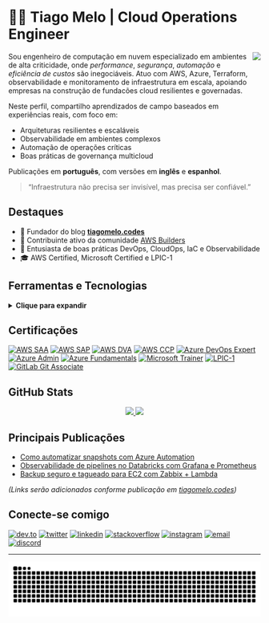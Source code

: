 

# 👨‍💻 Tiago Melo | Cloud Operations Engineer
<img align="right" height="240" src="https://avatars.githubusercontent.com/u/75096588?v=4"/>

Sou engenheiro de computação em nuvem especializado em ambientes de alta criticidade, onde *performance*, *segurança*, *automação* e *eficiência de custos* são inegociáveis. Atuo com AWS, Azure, Terraform, observabilidade e monitoramento de infraestrutura em escala, apoiando empresas na construção de fundacões cloud resilientes e governadas.

Neste perfil, compartilho aprendizados de campo baseados em experiências reais, com foco em:

- Arquiteturas resilientes e escaláveis
- Observabilidade em ambientes complexos
- Automação de operações críticas
- Boas práticas de governança multicloud

Publicações em **português**, com versões em **inglês** e **espanhol**.

> “Infraestrutura não precisa ser invisível, mas precisa ser confiável.”

## Destaques

- 🚀 Fundador do blog [**tiagomelo.codes**](https://tiagomelo.codes)
- 📣 Contribuinte ativo da comunidade [AWS Builders](https://aws.amazon.com/developer/community/community-builders/)
- 🧠 Entusiasta de boas práticas DevOps, CloudOps, IaC e Observabilidade
- 🎓 AWS Certified, Microsoft Certified e LPIC-1

## Ferramentas e Tecnologias

<details>
  <summary><b>Clique para expandir</b></summary>
  <br/>
  <div align="left">
    <img src="https://www.svgrepo.com/show/376356/aws.svg" height="30" width="42" alt="AWS" />
    <img src="https://www.svgrepo.com/show/353464/azure.svg" height="30" width="42" alt="Azure" />
    <img src="https://cdn.jsdelivr.net/gh/devicons/devicon/icons/linux/linux-original.svg" height="30" width="42" alt="Linux" />
    <img src="https://cdn.jsdelivr.net/gh/devicons/devicon/icons/bash/bash-original.svg" height="30" width="42" alt="Bash" />
    <img src="https://cdn.jsdelivr.net/gh/devicons/devicon/icons/docker/docker-original-wordmark.svg" height="30" width="42" alt="Docker" />
    <img src="https://www.svgrepo.com/show/353983/kubernetes.svg" height="30" width="42" alt="Kubernetes" />
    <img src="https://www.svgrepo.com/show/354447/terraform-icon.svg" height="30" width="42" alt="Terraform" />
  </div>
  <br/>
  <div align="left">
    <img src="https://cdn.jsdelivr.net/gh/devicons/devicon/icons/git/git-plain-wordmark.svg" height="30" width="42" alt="Git" />
    <img src="https://cdn.jsdelivr.net/gh/devicons/devicon/icons/python/python-original.svg" height="30" width="42" alt="Python" />
    <img src="https://cdn.jsdelivr.net/gh/devicons/devicon/icons/go/go-original.svg" height="30" width="42" alt="Go" />
    <img src="https://cdn.jsdelivr.net/gh/devicons/devicon/icons/javascript/javascript-original.svg" height="30" width="42" alt="JavaScript" />
    <img src="https://cdn.jsdelivr.net/gh/devicons/devicon/icons/react/react-original.svg" height="30" width="42" alt="React" />
  </div>
</details>

## Certificações

<div align="left">
  <a href='https://www.credly.com/badges/4d5f7f78-f32e-437e-aa2c-a94bc69d6913'><img height="90" src="https://images.credly.com/size/600x600/images/f0d3fbb9-bfa7-4017-9989-7bde8eaf42b1/image.png" alt="AWS SAA"/></a>
  <a href='https://www.credly.com/badges/9bd5fab0-2c3a-4b41-b533-3fdb3143d63f'><img height="90" src="https://images.credly.com/size/3100x3100/images/0e284c3f-5164-4b21-8660-0d84737941bc/image.png" alt="AWS SAP"/></a>
  <a href='https://www.credly.com/badges/baf3a05b-6456-43ac-8907-eb0a38535e48'><img height="90" src="https://images.credly.com/size/3100x3100/images/b9feab85-1a43-4f6c-99a5-631b88d5461b/image.png" alt="AWS DVA"/></a>
  <a href='https://www.credly.com/badges/7c65e43e-82a0-4ad6-b4a3-a89e1c781579'><img height="90" src="https://images.credly.com/size/3100x3100/images/00634f82-b07f-4bbd-a6bb-53de397fc3a6/image.png" alt="AWS CCP"/></a>
  <a href='https://www.credly.com/badges/55f111002-9516-4a2a-8a50-996d5a80fbfe'><img height="90" src="https://images.credly.com/size/3100x3100/images/c3ab66f8-5d59-4afa-a6c2-0ba30a1989ca/CERT-Expert-DevOps-Engineer-600x600.png" alt="Azure DevOps Expert"/></a>
  <a href='https://www.credly.com/badges/f4bacd10-5b24-4bd1-a4a8-896096fb4175'><img height="90" src="https://images.credly.com/size/3100x3100/images/336eebfc-0ac3-4553-9a67-b402f491f185/azure-administrator-associate-600x600.png" alt="Azure Admin"/></a>
  <a href='https://www.credly.com/badges/112561009-f389-4ee6-b0d9-c1fa98ef7935'><img height="90" src="https://images.credly.com/size/3100x3100/images/be8fcaeb-c769-4858-b567-ffaaa73ce8cf/image.png" alt="Azure Fundamentals"/></a>
  <a href='https://www.credly.com/badges/0b9d5fe1-4c81-4fa0-9ed2-a24a207beaac'><img height="90" src="https://images.credly.com/size/600x600/images/bb4156e4-c2e1-4399-b03c-af6feb7a6cc4/image.png" alt="Microsoft Trainer"/></a>
  <a href='https://cs.lpi.org/caf/Xamman/certification/verify/LPI000254750/meanpuk6hf'><img height="90" src="https://linuxsemfronteiras.com.br/wp-content/uploads/2017/07/LPIC-1-Large.png" alt="LPIC-1"/></a>
  <a href='https://www.credly.com/badges/6530558c-c280-4c52-bd33-c7c2e1be910e'><img height="90" src="https://images.credly.com/size/3100x3100/images/9bc216e6-406e-491f-903f-2f7ca60facc6/image.png" alt="GitLab Git Associate"/></a>
</div>

## GitHub Stats

<div align="center">
  <a href="https://tiagomelo.codes">
    <img height="170em" src="https://github-readme-stats.vercel.app/api?username=tiago-melo&theme=onedark&hide_border=false&include_all_commits=true&count_private=true"/>
    <img height="170em" src="https://github-readme-streak-stats.herokuapp.com/?user=tiago-melo&theme=onedark&hide_border=false"/>
  </a>
</div>


## Principais Publicações

- [ Como automatizar snapshots com Azure Automation]()
- [ Observabilidade de pipelines no Databricks com Grafana e Prometheus]()
- [ Backup seguro e tagueado para EC2 com Zabbix + Lambda]()

*(Links serão adicionados conforme publicação em [tiagomelo.codes](https://tiagomelo.codes))*

## Conecte-se comigo

<p align="left">
  <a href="https://dev.to/tiagomelo"><img src="https://cdn.jsdelivr.net/npm/simple-icons@3.0.1/icons/dev-dot-to.svg" height="30" width="40" alt="dev.to" /></a>
  <a href="https://twitter.com/tiagomelocodes"><img src="https://raw.githubusercontent.com/rahuldkjain/github-profile-readme-generator/master/src/images/icons/Social/twitter.svg" height="30" width="40" alt="twitter" /></a>
  <a href="https://linkedin.com/in/tiagomelocodes"><img src="https://raw.githubusercontent.com/rahuldkjain/github-profile-readme-generator/master/src/images/icons/Social/linked-in-alt.svg" height="30" width="40" alt="linkedin" /></a>
  <a href="https://stackoverflow.com/users/18375134"><img src="https://raw.githubusercontent.com/rahuldkjain/github-profile-readme-generator/master/src/images/icons/Social/stack-overflow.svg" height="30" width="40" alt="stackoverflow" /></a>
  <a href="https://instagram.com/tiagomelo.codes"><img src="https://raw.githubusercontent.com/rahuldkjain/github-profile-readme-generator/master/src/images/icons/Social/instagram.svg" height="30" width="40" alt="instagram" /></a>
  <a href="mailto:contact@tiagomelo.codes"><img src="https://raw.githubusercontent.com/maurodesouza/profile-readme-generator/master/src/assets/icons/social/gmail/default.svg" height="30" width="40" alt="email" /></a>
  <a href="https://discordapp.com/users/tiagomelo.codes#8920"><img src="https://raw.githubusercontent.com/maurodesouza/profile-readme-generator/master/src/assets/icons/social/discord/default.svg" height="30" width="40" alt="discord" /></a>
</p>

---

![Snake animation](https://github.com/tiago-melo/tiago-melo/blob/output/github-contribution-grid-snake.svg)
